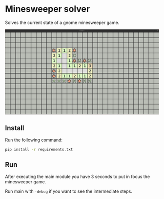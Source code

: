 # Minesweeper solver
Solves the current state of a gnome minesweeper game.

![example](screenshots/example.png)  

## Install

Run the following command:

```sh
pip install -r requirements.txt
```

## Run

After executing the main module you have 3 seconds to put in focus the minesweeper game.

Run main with `-debug` if you want to see the intermediate steps.
